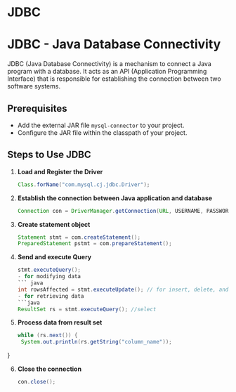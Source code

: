 # JDBC
# JDBC - Java Database Connectivity

JDBC (Java Database Connectivity) is a mechanism to connect a Java program with a database. It acts as an API (Application Programming Interface) that is responsible for establishing the connection between two software systems.

## Prerequisites
- Add the external JAR file `mysql-connector` to your project.
- Configure the JAR file within the classpath of your project.

## Steps to Use JDBC

1. **Load and Register the Driver**  
   ```java
   Class.forName("com.mysql.cj.jdbc.Driver");
   
2. **Establish the connection between Java application and database**
   ```java
   Connection con = DriverManager.getConnection(URL, USERNAME, PASSWORD)
   
3. **Create statement object**
   ```java
   Statement stmt = com.createStatement();
   PreparedStatement pstmt = com.prepareStatement();
   
4. **Send and execute Query**
   ```java
   stmt.executeQuery();
   - for modifying data
   ``` java
   int rowsAffected = stmt.executeUpdate(); // for insert, delete, and update
   - for retrieving data
   ```java
   ResultSet rs = stmt.executeQuery(); //select
   
5. **Process data from result set**
   ```java
   while (rs.next()) {
    System.out.println(rs.getString("column_name"));
}
   
   
6. **Close the connection**
   ```java
   con.close();
